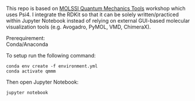 This repo is based on [MOLSSI Quantum Mechanics Tools](https://education.molssi.org/qm-tools/) workshop which uses Psi4. I integrate the RDKit so that it can be solely written/practiced within Jupyter Notebook instead of relying on external GUI-based molecular visualization tools (e.g. Avogadro, PyMOL, VMD, ChimeraX).

Prerequirement:  
Conda/Anaconda

To setup run the following command:  
```
conda env create -f environment.yml
conda activate qmmm
```

Then open Jupyter Notebook:  
```
jupyter notebook
```

